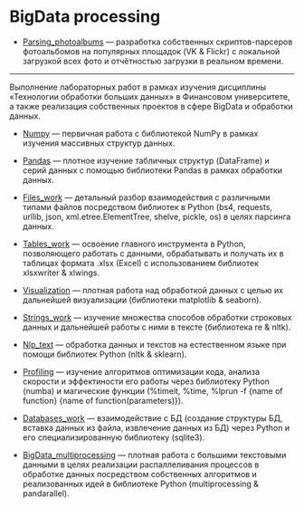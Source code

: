 # BigData processing 

- [Parsing_photoalbums](https://github.com/Valyaevgeorgiy/BigData_processing_techno/tree/main/parsing_photoalbums) — разработка собственных скриптов-парсеров фотоальбомов на популярных площадок (VK & Flickr) с локальной загрузкой всех фото и отчётностью загрузки в реальном времени. 

<hr>

Выполнение лабораторных работ в рамках изучения дисциплины «Технологии обработки больших данных» в Финансовом университете, а также реализация собственных проектов в сфере BigData и обработки данных.

- [Numpy](https://github.com/Valyaevgeorgiy/BigData_processing_techno/tree/main/numpy) — первичная работа с библиотекой NumPy в рамках изучения массивных структур данных.

- [Pandas](https://github.com/Valyaevgeorgiy/BigData_processing_techno/tree/main/pandas) — плотное изучение табличных структур (DataFrame) и серий данных с помощью библиотеки Pandas в рамках обработки данных.

- [Files_work](https://github.com/Valyaevgeorgiy/BigData_processing_techno/tree/main/files_work) — детальный разбор взаимодействия с различными типами файлов посредством библиотек в Python (bs4, requests, urllib, json, xml.etree.ElementTree, shelve, pickle, os) в целях парсинга данных. 

- [Tables_work](https://github.com/Valyaevgeorgiy/BigData_processing_techno/tree/main/tables_work) — освоение главного инструмента в Python, позволяющего работать с данными, обрабатывать и получать их в таблицах формата .xlsx (Excel) с использованием библиотек xlsxwriter & xlwings.

- [Visualization](https://github.com/Valyaevgeorgiy/BigData_processing_techno/tree/main/visualization) — плотная работа над обработкой данных с целью их дальнейшей визуализации (библиотеки matplotlib & seaborn).

- [Strings_work](https://github.com/Valyaevgeorgiy/BigData_processing_techno/tree/main/strings_work) — изучение множества способов обработки строковых данных и дальнейшей работы с ними в тексте (библиотека re & nltk).

- [Nlp_text](https://github.com/Valyaevgeorgiy/BigData_processing_techno/tree/main/nlp_text) — обработка данных и текстов на естественном языке при помощи библиотек Python (nltk & sklearn).

- [Profiling](https://github.com/Valyaevgeorgiy/BigData_processing_techno/tree/main/profiling) — изучение алгоритмов оптимизации кода, анализа скорости и эффектиности его работы через библиотеку Python (numba) и магические функции (%timeit, %time, %lprun -f {name of function} {name of function(parameters)}).

- [Databases_work](https://github.com/Valyaevgeorgiy/BigData_processing_techno/tree/main/databases_work) — взаимодействие с БД (создание структуры БД, вставка данных из файла, извлечение данных из БД) через Python и его специализированную библиотеку (sqlite3).

- [BigData_multiprocessing](https://github.com/Valyaevgeorgiy/BigData_processing_techno/tree/main/bigdata_multiprocessing) — плотная работа с большими текстовыми данными в целях реализации распаллеливания процессов в обработке данных посредством собственных алгоритмов и реализованных идей в библиотеке Python (multiprocessing & pandarallel).
